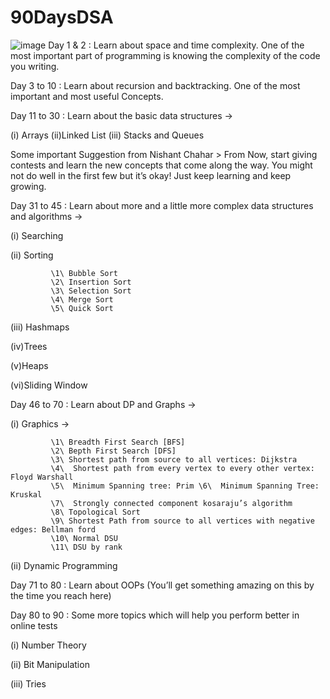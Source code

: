 # 90DaysDSA
![image](https://user-images.githubusercontent.com/67678361/144093943-4e2d9a67-8121-4304-a82e-3b595fd94cae.png)
Day 1 & 2 : Learn about space and time complexity. One of the most important part of programming is knowing the complexity of the code you writing.

Day 3 to 10 : Learn about recursion and backtracking. One of the most important and most useful Concepts.

Day 11 to 30 : Learn about the basic data structures ->

(i) Arrays
(ii)Linked List
(iii) Stacks and Queues

Some important Suggestion from Nishant Chahar > From Now, start giving contests and learn the new concepts that come along the way. You might not do well in the first few but it’s okay! Just keep learning and keep growing.

Day 31 to 45 : Learn about more and a little more complex data structures and algorithms ->

(i) Searching

(ii) Sorting

             \1\ Bubble Sort
             \2\ Insertion Sort
             \3\ Selection Sort
             \4\ Merge Sort
             \5\ Quick Sort
(iii) Hashmaps

(iv)Trees

(v)Heaps

(vi)Sliding Window

Day 46 to 70 : Learn about DP and Graphs ->

(i) Graphics ->

             \1\ Breadth First Search [BFS]  
             \2\ Bepth First Search [DFS] 
             \3\ Shortest path from source to all vertices: Dijkstra 
             \4\  Shortest path from every vertex to every other vertex: Floyd Warshall 
             \5\  Minimum Spanning tree: Prim \6\  Minimum Spanning Tree: Kruskal  
             \7\  Strongly connected component kosaraju’s algorithm 
             \8\ Topological Sort  
             \9\ Shortest Path from source to all vertices with negative edges: Bellman ford   
             \10\ Normal DSU   
             \11\ DSU by rank
(ii) Dynamic Programming

Day 71 to 80 : Learn about OOPs (You’ll get something amazing on this by the time you reach here)

Day 80 to 90 : Some more topics which will help you perform better in online tests

(i) Number Theory

(ii) Bit Manipulation

(iii) Tries
